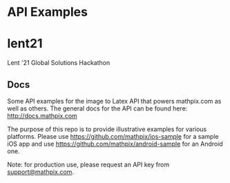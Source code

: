 
# API Examples

# lent21
Lent '21 Global Solutions Hackathon

## Docs 

Some API examples for the image to Latex API that powers mathpix.com as well as others.  The general docs for the API can be found here: http://docs.mathpix.com

The purpose of this repo is to provide illustrative examples for various platforms.  Please use https://github.com/mathpix/ios-sample for a sample iOS app and use https://github.com/mathpix/android-sample for an Android one.

Note: for production use, please request an API key from support@mathpix.com.

